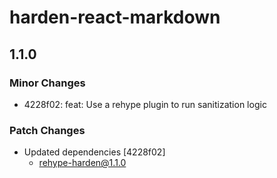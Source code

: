 # harden-react-markdown

## 1.1.0

### Minor Changes

- 4228f02: feat: Use a rehype plugin to run sanitization logic

### Patch Changes

- Updated dependencies [4228f02]
  - rehype-harden@1.1.0
